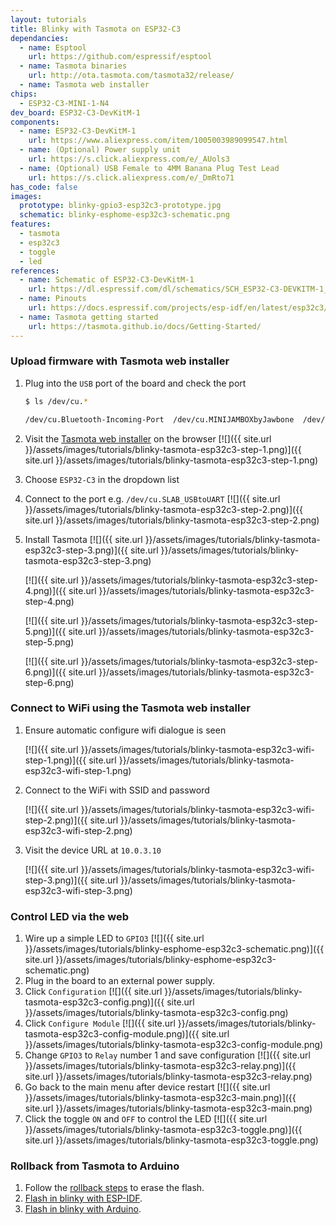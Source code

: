 ```yaml
---
layout: tutorials
title: Blinky with Tasmota on ESP32-C3
dependancies:
  - name: Esptool
    url: https://github.com/espressif/esptool
  - name: Tasmota binaries
    url: http://ota.tasmota.com/tasmota32/release/
  - name: Tasmota web installer
chips:
  - ESP32-C3-MINI-1-N4
dev_board: ESP32-C3-DevKitM-1
components:
  - name: ESP32-C3-DevKitM-1
    url: https://www.aliexpress.com/item/1005003989099547.html
  - name: (Optional) Power supply unit
    url: https://s.click.aliexpress.com/e/_AUols3
  - name: (Optional) USB Female to 4MM Banana Plug Test Lead
    url: https://s.click.aliexpress.com/e/_DmRto71
has_code: false
images:
  prototype: blinky-gpio3-esp32c3-prototype.jpg
  schematic: blinky-esphome-esp32c3-schematic.png
features:
  - tasmota
  - esp32c3
  - toggle
  - led
references:
  - name: Schematic of ESP32-C3-DevKitM-1
    url: https://dl.espressif.com/dl/schematics/SCH_ESP32-C3-DEVKITM-1_V1_20200915A.pdf
  - name: Pinouts
    url: https://docs.espressif.com/projects/esp-idf/en/latest/esp32c3/hw-reference/esp32c3/user-guide-devkitm-1.html#pin-layout
  - name: Tasmota getting started
    url: https://tasmota.github.io/docs/Getting-Started/
---
```


### Upload firmware with Tasmota web installer

1. Plug into the `USB` port of the board and check the port

    ```sh
    $ ls /dev/cu.*

    /dev/cu.Bluetooth-Incoming-Port  /dev/cu.MINIJAMBOXbyJawbone  /dev/cu.SLAB_USBtoUART  /dev/cu.usbserial-1410
    ```
1. Visit the [Tasmota web installer](https://tasmota.github.io/install/) on the browser
    [![]({{ site.url }}/assets/images/tutorials/blinky-tasmota-esp32c3-step-1.png)]({{ site.url }}/assets/images/tutorials/blinky-tasmota-esp32c3-step-1.png)
1. Choose `ESP32-C3` in the dropdown list
1. Connect to the port e.g. `/dev/cu.SLAB_USBtoUART`
    [![]({{ site.url }}/assets/images/tutorials/blinky-tasmota-esp32c3-step-2.png)]({{ site.url }}/assets/images/tutorials/blinky-tasmota-esp32c3-step-2.png)

1. Install Tasmota
    [![]({{ site.url }}/assets/images/tutorials/blinky-tasmota-esp32c3-step-3.png)]({{ site.url }}/assets/images/tutorials/blinky-tasmota-esp32c3-step-3.png)

    [![]({{ site.url }}/assets/images/tutorials/blinky-tasmota-esp32c3-step-4.png)]({{ site.url }}/assets/images/tutorials/blinky-tasmota-esp32c3-step-4.png)

    [![]({{ site.url }}/assets/images/tutorials/blinky-tasmota-esp32c3-step-5.png)]({{ site.url }}/assets/images/tutorials/blinky-tasmota-esp32c3-step-5.png)

    [![]({{ site.url }}/assets/images/tutorials/blinky-tasmota-esp32c3-step-6.png)]({{ site.url }}/assets/images/tutorials/blinky-tasmota-esp32c3-step-6.png)

### Connect to WiFi using the Tasmota web installer

1. Ensure automatic configure wifi dialogue is seen

    [![]({{ site.url }}/assets/images/tutorials/blinky-tasmota-esp32c3-wifi-step-1.png)]({{ site.url }}/assets/images/tutorials/blinky-tasmota-esp32c3-wifi-step-1.png)
1. Connect to the WiFi with SSID and password

    [![]({{ site.url }}/assets/images/tutorials/blinky-tasmota-esp32c3-wifi-step-2.png)]({{ site.url }}/assets/images/tutorials/blinky-tasmota-esp32c3-wifi-step-2.png)
1. Visit the device URL at `10.0.3.10`

    [![]({{ site.url }}/assets/images/tutorials/blinky-tasmota-esp32c3-wifi-step-3.png)]({{ site.url }}/assets/images/tutorials/blinky-tasmota-esp32c3-wifi-step-3.png)

### Control LED via the web

1. Wire up a simple LED to `GPIO3`
    [![]({{ site.url }}/assets/images/tutorials/blinky-esphome-esp32c3-schematic.png)]({{ site.url }}/assets/images/tutorials/blinky-esphome-esp32c3-schematic.png)
1. Plug in the board to an external power supply.
1. Click `Configuration`
    [![]({{ site.url }}/assets/images/tutorials/blinky-tasmota-esp32c3-config.png)]({{ site.url }}/assets/images/tutorials/blinky-tasmota-esp32c3-config.png)
1. Click `Configure Module`
    [![]({{ site.url }}/assets/images/tutorials/blinky-tasmota-esp32c3-config-module.png)]({{ site.url }}/assets/images/tutorials/blinky-tasmota-esp32c3-config-module.png)
1. Change `GPIO3` to `Relay` number 1 and save configuration
    [![]({{ site.url }}/assets/images/tutorials/blinky-tasmota-esp32c3-relay.png)]({{ site.url }}/assets/images/tutorials/blinky-tasmota-esp32c3-relay.png)
1. Go back to the main menu after device restart
    [![]({{ site.url }}/assets/images/tutorials/blinky-tasmota-esp32c3-main.png)]({{ site.url }}/assets/images/tutorials/blinky-tasmota-esp32c3-main.png)
1. Click the toggle `ON` and `OFF` to control the LED
    [![]({{ site.url }}/assets/images/tutorials/blinky-tasmota-esp32c3-toggle.png)]({{ site.url }}/assets/images/tutorials/blinky-tasmota-esp32c3-toggle.png)

### Rollback from Tasmota to Arduino

1. Follow the [rollback steps](./rollback-esp32c3) to erase the flash.
1. [Flash in blinky with ESP-IDF](./blinky-esp-idf-esp32c3).
1. [Flash in blinky with Arduino](./blinky-arduino-esp32c3).
